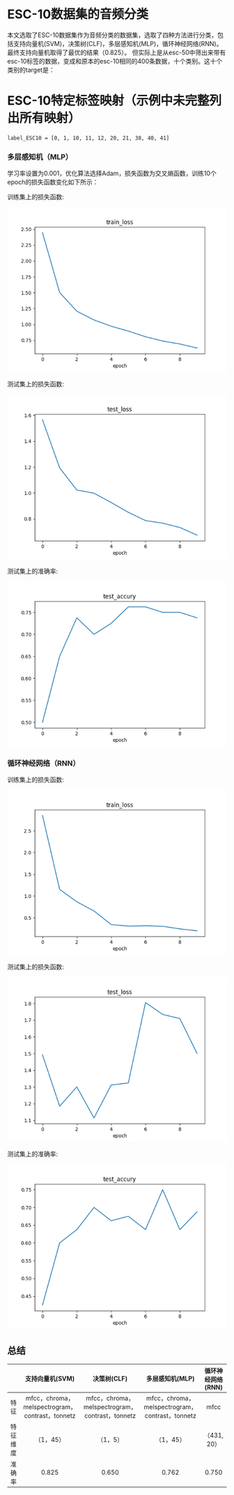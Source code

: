# ESC-10数据集的音频分类

本文选取了ESC-10数据集作为音频分类的数据集，选取了四种方法进行分类，包括支持向量机(SVM)，决策树(CLF)，多层感知机(MLP)，循环神经网络(RNN)。最终支持向量机取得了最优的结果（0.825）。
但实际上是从esc-50中筛出来带有esc-10标签的数据，变成和原本的esc-10相同的400条数据，十个类别。这十个类别的target是：
# ESC-10特定标签映射（示例中未完整列出所有映射）
    label_ESC10 = [0, 1, 10, 11, 12, 20, 21, 38, 40, 41]

### 多层感知机（MLP）

学习率设置为0.001，优化算法选择Adam，损失函数为交叉熵函数，训练10个epoch的损失函数变化如下所示：

训练集上的损失函数:

![](https://github.com/deepxzy/ESC-50-Audio-classification/blob/master/checkpoints/mlp/train_loss.png)

测试集上的损失函数:

![](https://github.com/deepxzy/ESC-50-Audio-classification/blob/master/checkpoints/mlp/test_loss.png)

测试集上的准确率:

![](https://github.com/deepxzy/ESC-50-Audio-classification/blob/master/checkpoints/mlp/test_accury.png)



### 循环神经网络（RNN）

训练集上的损失函数:

![](https://github.com/deepxzy/ESC-50-Audio-classification/blob/master/checkpoints/rnn2/train_loss.png)

测试集上的损失函数:

![](https://github.com/deepxzy/ESC-50-Audio-classification/blob/master/checkpoints/rnn2/test_loss.png)

测试集上的准确率:

![](https://github.com/deepxzy/ESC-50-Audio-classification/blob/master/checkpoints/rnn2/test_accury.png)

## 总结

|          |                   支持向量机(SVM)                    |                     决策树(CLF)                      |                   多层感知机(MLP)                    | 循环神经网络(RNN) |
| :------: | :---------------------------------------------: | :---------------------------------------------: | :---------------------------------------------: | :----------: |
|   特征   | mfcc，chroma，melspectrogram，contrast，tonnetz | mfcc，chroma，melspectrogram，contrast，tonnetz | mfcc，chroma，melspectrogram，contrast，tonnetz |     mfcc     |
| 特征维度 |                    （1，45）                    |                    （1，5）                     |                    （1，45）                    | （431, 20）  |
|  准确率  |                      0.825                      |                      0.650                      |                      0.762                      |    0.750     |

